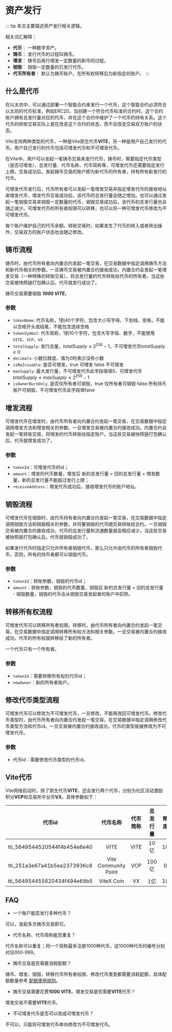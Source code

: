 # 资产发行

::: tip
本文主要描述资产发行相关逻辑。

相关词汇解释：
* **代币**： 一种数字资产。
* **铸币**： 发行代币的过程叫铸币。
* **增发**： 铸币后再行增发一定数量的新币的过程。
* **销毁**： 销毁一定数量的已发行代币。
* **代币所有者**： 默认为铸币账户。在所有权转移后为新指定的账户。
:::

## 什么是代币

在以太坊中，可以通过部署一个智能合约来发行一个代币，这个智能合约必须符合以太坊的代币标准，例如ERC20。当创建一个符合代币标准的合约时，这个合约账户拥有总发行量对应的代币，并在这个合约中维护了一个代币的持有关系。这个代币的转账交易实际上是在改变这个合约的状态，而不会改变交易双方账户的状态。

Vite支持两种类型的代币，一种是Vite原生代币**VITE**，另一种是用户自己发行的代币。用户自己发行的代币包括可增发代币和不可增发代币。

在Vite中，用户可以发起一笔铸币交易来发行代币，铸币时，需要指定代币类型（是否可增发）、总发行量、代币名称、代币简称等，可增发代币还需要指定发行上限，交易成功后，发起铸币交易的账户即为新代币的所有者，持有所有新发行的代币。

可增发代币发行后，代币所有者可以发起一笔增发交易并指定增发代币的接收地址来增发代币，增发代币交易成功后，该代币的总发行量会随之增加。也可以通过发起一笔销毁交易来销毁一定数量的代币，销毁交易成功后，该代币的总发行量也会随之减少。可增发代币的所有者权限可以转移，也可以将一种可增发代币修改为不可增发代币。

每个账户维护自己的代币余额。转账交易时，如果发生了代币的转入或者转出操作，交易双方的账户状态也会随之修改。

## 铸币流程

铸币时，由代币所有者向内置合约发起一笔交易，在交易数据中指定调用铸币方法和新代币相关的参数。一旦铸币交易被内置合约接收成功，内置合约会发起一笔增发交易（一种特殊的转账交易），将总发行量的代币转账给代币的所有者。当这些交易被快照链打包确认后，代币就发行成功了。 

铸币交易需要销毁 ***1000 VITE***。

### 参数
* `tokenName`: 代币名称，1到40个字符，包含大小写字母、下划线、空格，不能以空格开头或结尾，不能包含连续空格
* `tokenSymbol`: 代币简称，1到10个字符，包含大写字母、数字，不能使用`VITE`、`VCP`、`VX`
* `totalSupply`: 发行总量，$totalSupply \leq 2^{256}-1$，不可增发代币$totalSupply \geq 0$
* `decimals`: 小数位精度，值为0时表示没有小数
* `isReIssuable`: 是否可增发，true 可增发 false  不可增发
* `maxSupply`: 最大发行量，不可增发代币此字段值填0，可增发代币$totalSupply \leq maxSupply \leq 2^{256}-1$
* `isOwnerBurnOnly`: 是否仅所有者可销毁，true 仅所有者可销毁 false 所有持币账户可销毁，不可增发代币此字段填false

## 增发流程

可增发代币在增发时，由代币所有者向内置合约发起一笔交易，在交易数据中指定调用增发方法和增发相关的参数。一旦增发交易被内置合约接收成功，内置合约会发起一笔转账交易，将增发的代币转账给指定账户。当这些交易被快照链打包确认后，代币就增发成功了。
 
### 参数
* `tokenId`：可增发代币的id；
* `amount`：增发的代币数量，增发后 新的总发行量 = 旧的总发行量 + 增发数量，新的总发行量不能超过发行上限；
* `receiveAddress`：增发代币成功后，接收增发代币的账户地址。

## 销毁流程

可增发代币在销毁时，由代币持有者向内置合约发起一笔交易，在交易数据中指定调用销毁方法和销毁相关的参数，并将要销毁的代币随交易转账给合约。一旦销毁交易被内置合约接收成功，代币的总发行量和流通数量就会相应减少。当这些交易被快照链打包确认后，代币就销毁成功了。

如果发行代币时指定只允许所有者销毁代币，那么只允许由代币的所有者销毁代币，否则，所有的持币者都可以销毁代币。

### 参数
* `tokenId`：转账参数，销毁的代币id；
* `amount`：转账参数，销毁的代币数量，销毁后 新的总发行量 = 旧的总发行量 - 销毁数量，销毁的代币会从销毁交易发起者的账户中扣除。

## 转移所有权流程

可增发代币可以转移所有者权限。转移时，由代币所有者向内置合约发起一笔交易，在交易数据中指定调用转移所有权方法和相关参数。一旦交易被内置合约接收成功，代币的所有权就转移给了新的所有者。

一个代币只有一个所有者。

### 参数
* `tokenId`：需要转移所有权的代币id；
* `newOwner`：新的所有者账户。

## 修改代币类型流程

可增发代币可以修改为不可增发代币，一旦修改，不能再改回可增发代币。修改代币类型时，由代币所有者向内置合约发起一笔交易，在交易数据中指定调用修改代币类型方法和代币id。一旦交易被内置合约接收成功，代币的类型就被修改为不可增发代币。

### 参数
* 代币id：需要修改代币类型的代币id。

## Vite代币

Vite网络启动时，除了原生代币**VITE**，还会发行两个代币，分别为社区活动激励积分**VCP**和交易所平台币**VX**。具体参数如下：

| 代币id | 代币名称 | 代币简称 | 总发行量 | 精度 |
|:------------:|:-----------:|:-----------:|:-----------:|:-----------:|
| tti_5649544520544f4b454e6e40 | VITE | VITE | 10亿 | 18 |
| tti_251a3e67a41b5ea2373936c8 | Vite Community Point | VCP | 100亿 | 0 |
| tti_564954455820434f494e69b5 | ViteX Coin | VX | 1亿 | 18 |

## FAQ

* 一个账户能否发行多种代币？

可以，发起多次铸币交易即可。

* 代币名称、代币简称能否重复？

代币名称可以重复；同一个简称最多注册1000种代币，这1000种代币的编号分别对应000-999。

* 铸币交易是否需要消耗配额？

铸币、增发、销毁、转移代币所有者权限、修改代币类型都需要消耗配额，具体配额数量参考 [配额使用规则](./quota.html#配额使用规则)。

* 铸币交易需要花费**1000 VITE**。增发交易是否需要**VITE**代币？

增发交易不需要**VITE**代币。

* 不可增发代币是否可以改成可增发代币？

不可以，只能将可增发代币单向修改为不可增发代币。
